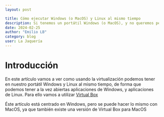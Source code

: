 ```yaml
---
layout: post

title: Cómo ejecutar Windows (o MacOS) y Linux al mismo tiempo
description: Si tenemos un portátil Windows (o MacOS), y no queremos perder la maqueta del disco duro que viene de fábrica, podemos usar VirtualBox para tener un Linux a mano.
date: 2024-02-25
author: "Emilio LB"
category: blog
user: La Jaquería
---
```


# Introducción

En este artículo vamos a ver como usando la virtualización podemos tener en nuestro portátil Windows y Linux al mismo tiempo, de forma que podemos tener 
a la vez abiertas aplicaciones de Windows, y aplicaciones de Linux. Para ello vamos a utilizar [Virtual Box](https://www.virtualbox.org/)

Éste artículo está centrado en Windows, pero se puede hacer lo mismo con MacOS, ya que 
también existe una versión de Virtual Box para MacOS
